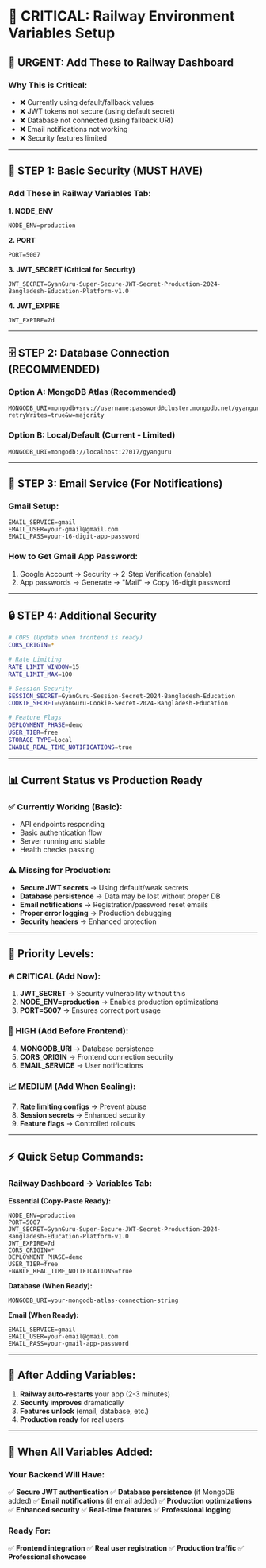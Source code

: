 # 🔐 CRITICAL: Railway Environment Variables Setup

## 🚨 URGENT: Add These to Railway Dashboard

### Why This is Critical:
- ❌ Currently using default/fallback values
- ❌ JWT tokens not secure (using default secret)
- ❌ Database not connected (using fallback URI)
- ❌ Email notifications not working
- ❌ Security features limited

---

## 🔐 STEP 1: Basic Security (MUST HAVE)

### Add These in Railway Variables Tab:

**1. NODE_ENV**
```
NODE_ENV=production
```

**2. PORT** 
```
PORT=5007
```

**3. JWT_SECRET (Critical for Security)**
```
JWT_SECRET=GyanGuru-Super-Secure-JWT-Secret-Production-2024-Bangladesh-Education-Platform-v1.0
```

**4. JWT_EXPIRE**
```
JWT_EXPIRE=7d
```

---

## 🗄️ STEP 2: Database Connection (RECOMMENDED)

### Option A: MongoDB Atlas (Recommended)
```
MONGODB_URI=mongodb+srv://username:password@cluster.mongodb.net/gyanguru?retryWrites=true&w=majority
```

### Option B: Local/Default (Current - Limited)
```
MONGODB_URI=mongodb://localhost:27017/gyanguru
```

---

## 📧 STEP 3: Email Service (For Notifications)

### Gmail Setup:
```
EMAIL_SERVICE=gmail
EMAIL_USER=your-gmail@gmail.com
EMAIL_PASS=your-16-digit-app-password
```

### How to Get Gmail App Password:
1. Google Account → Security → 2-Step Verification (enable)
2. App passwords → Generate → "Mail" → Copy 16-digit password

---

## 🔒 STEP 4: Additional Security

```bash
# CORS (Update when frontend is ready)
CORS_ORIGIN=*

# Rate Limiting
RATE_LIMIT_WINDOW=15
RATE_LIMIT_MAX=100

# Session Security
SESSION_SECRET=GyanGuru-Session-Secret-2024-Bangladesh-Education
COOKIE_SECRET=GyanGuru-Cookie-Secret-2024-Bangladesh-Education

# Feature Flags
DEPLOYMENT_PHASE=demo
USER_TIER=free
STORAGE_TYPE=local
ENABLE_REAL_TIME_NOTIFICATIONS=true
```

---

## 📊 Current Status vs Production Ready

### ✅ Currently Working (Basic):
- API endpoints responding
- Basic authentication flow
- Server running and stable
- Health checks passing

### ⚠️ Missing for Production:
- **Secure JWT secrets** → Using default/weak secrets
- **Database persistence** → Data may be lost without proper DB
- **Email notifications** → Registration/password reset emails
- **Proper error logging** → Production debugging
- **Security headers** → Enhanced protection

---

## 🎯 Priority Levels:

### 🔥 CRITICAL (Add Now):
1. **JWT_SECRET** → Security vulnerability without this
2. **NODE_ENV=production** → Enables production optimizations
3. **PORT=5007** → Ensures correct port usage

### 🎯 HIGH (Add Before Frontend):
4. **MONGODB_URI** → Database persistence
5. **CORS_ORIGIN** → Frontend connection security
6. **EMAIL_SERVICE** → User notifications

### 📈 MEDIUM (Add When Scaling):
7. **Rate limiting configs** → Prevent abuse
8. **Session secrets** → Enhanced security
9. **Feature flags** → Controlled rollouts

---

## ⚡ Quick Setup Commands:

### Railway Dashboard → Variables Tab:

**Essential (Copy-Paste Ready):**
```
NODE_ENV=production
PORT=5007
JWT_SECRET=GyanGuru-Super-Secure-JWT-Secret-Production-2024-Bangladesh-Education-Platform-v1.0
JWT_EXPIRE=7d
CORS_ORIGIN=*
DEPLOYMENT_PHASE=demo
USER_TIER=free
ENABLE_REAL_TIME_NOTIFICATIONS=true
```

**Database (When Ready):**
```
MONGODB_URI=your-mongodb-atlas-connection-string
```

**Email (When Ready):**
```
EMAIL_SERVICE=gmail
EMAIL_USER=your-email@gmail.com
EMAIL_PASS=your-gmail-app-password
```

---

## 🔄 After Adding Variables:

1. **Railway auto-restarts** your app (2-3 minutes)
2. **Security improves** dramatically
3. **Features unlock** (email, database, etc.)
4. **Production ready** for real users

---

## 🎉 When All Variables Added:

### Your Backend Will Have:
✅ **Secure JWT authentication**
✅ **Database persistence** (if MongoDB added)
✅ **Email notifications** (if email added)
✅ **Production optimizations**
✅ **Enhanced security**
✅ **Real-time features**
✅ **Professional logging**

### Ready For:
✅ **Frontend integration**
✅ **Real user registration**
✅ **Production traffic**
✅ **Professional showcase**
